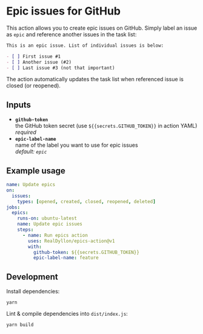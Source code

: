 # Epic issues for GitHub

This action allows you to create epic issues on GitHub. Simply label an issue as `epic` and reference another issues in the task list:

```markdown
This is an epic issue. List of individual issues is below:

- [ ] First issue #1
- [ ] Another issue (#2)
- [ ] Last issue #3 (not that important)
```

The action automatically updates the task list when referenced issue is closed (or reopened).

## Inputs

- **`github-token`**  
  the GitHub token secret (use `${{secrets.GITHUB_TOKEN}}` in action YAML)  
  _required_
- **`epic-label-name`**  
  name of the label you want to use for epic issues  
  _default: `epic`_

## Example usage

```yaml
name: Update epics
on:
  issues:
    types: [opened, created, closed, reopened, deleted]
jobs:
  epics:
    runs-on: ubuntu-latest
    name: Update epic issues
    steps:
      - name: Run epics action
        uses: RealDyllon/epics-action@v1
        with:
          github-token: ${{secrets.GITHUB_TOKEN}}
          epic-label-name: feature
```

## Development

Install dependencies:

```shell
yarn
```

Lint & compile dependencies into `dist/index.js`:

```shell
yarn build
```
